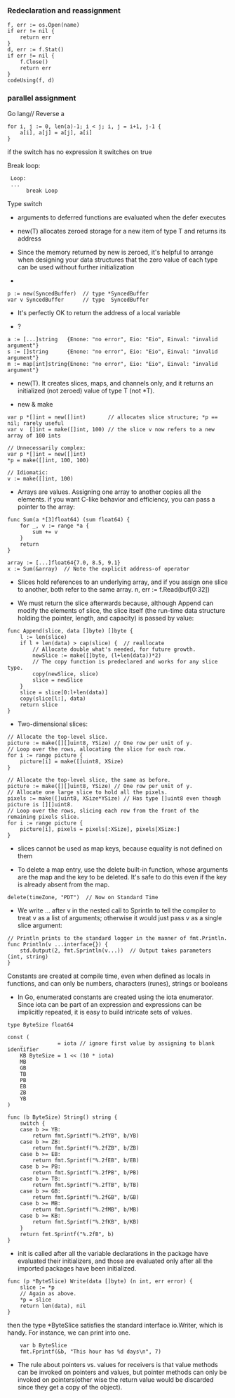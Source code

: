 ### Redeclaration and reassignment
```
f, err := os.Open(name)
if err != nil {
    return err
}
d, err := f.Stat()
if err != nil {
    f.Close()
    return err
}
codeUsing(f, d)
```

### parallel assignment
Go lang// Reverse a
```
for i, j := 0, len(a)-1; i < j; i, j = i+1, j-1 {
    a[i], a[j] = a[j], a[i]
}
```

if the switch has no expression it switches on true

Break loop:
``` 
 Loop:
 ...
      break Loop
```

Type switch

- arguments to deferred functions are evaluated when the defer executes

- new(T) allocates zeroed storage for a new item of type T and returns its address

- Since the memory returned by new is zeroed, it's helpful to arrange when designing
your data structures that the zero value of each type can be used without further initialization

- 
```
p := new(SyncedBuffer)  // type *SyncedBuffer
var v SyncedBuffer      // type  SyncedBuffer
```

- It's perfectly OK to return the address of a local variable

- ?
```
a := [...]string   {Enone: "no error", Eio: "Eio", Einval: "invalid argument"}
s := []string      {Enone: "no error", Eio: "Eio", Einval: "invalid argument"}
m := map[int]string{Enone: "no error", Eio: "Eio", Einval: "invalid argument"}
```

- new(T). It creates slices, maps, and channels only, and it returns an
initialized (not zeroed) value of type T (not *T).

- new & make
```
var p *[]int = new([]int)       // allocates slice structure; *p == nil; rarely useful
var v  []int = make([]int, 100) // the slice v now refers to a new array of 100 ints

// Unnecessarily complex:
var p *[]int = new([]int)
*p = make([]int, 100, 100)

// Idiomatic:
v := make([]int, 100)
```

- Arrays are values. Assigning one array to another copies all the elements.
if you want C-like behavior and efficiency, you can pass a pointer to the array:
```
func Sum(a *[3]float64) (sum float64) {
    for _, v := range *a {
        sum += v
    }
    return
}

array := [...]float64{7.0, 8.5, 9.1}
x := Sum(&array)  // Note the explicit address-of operator
```

- Slices hold references to an underlying array, and if you assign one slice to another, both refer to the same array. 
    n, err := f.Read(buf[0:32])

- We must return the slice afterwards because, although Append can modify the elements of slice, the slice itself (the run-time data structure holding the pointer, length, and capacity) is passed by value:

```
func Append(slice, data []byte) []byte {
    l := len(slice)
    if l + len(data) > cap(slice) {  // reallocate
        // Allocate double what's needed, for future growth.
        newSlice := make([]byte, (l+len(data))*2)
        // The copy function is predeclared and works for any slice type.
        copy(newSlice, slice)
        slice = newSlice
    }
    slice = slice[0:l+len(data)]
    copy(slice[l:], data)
    return slice
}
```

- Two-dimensional slices:
```
// Allocate the top-level slice.
picture := make([][]uint8, YSize) // One row per unit of y.
// Loop over the rows, allocating the slice for each row.
for i := range picture {
	picture[i] = make([]uint8, XSize)
}
```

```
// Allocate the top-level slice, the same as before.
picture := make([][]uint8, YSize) // One row per unit of y.
// Allocate one large slice to hold all the pixels.
pixels := make([]uint8, XSize*YSize) // Has type []uint8 even though picture is [][]uint8.
// Loop over the rows, slicing each row from the front of the remaining pixels slice.
for i := range picture {
	picture[i], pixels = pixels[:XSize], pixels[XSize:]
}
```

- slices cannot be used as map keys, because equality is not defined on them

- To delete a map entry, use the delete built-in function, whose arguments are the map and the key to be deleted. It's safe to do this even if the key is already absent from the map.

```
delete(timeZone, "PDT")  // Now on Standard Time
```

- We write ... after v in the nested call to Sprintln to tell the compiler to treat v as a list of arguments; otherwise it would just pass v as a single slice argument:
```
// Println prints to the standard logger in the manner of fmt.Println.
func Println(v ...interface{}) {
    std.Output(2, fmt.Sprintln(v...))  // Output takes parameters (int, string)
}
```

Constants are created at compile time, even when defined as locals in functions, and can only be numbers, characters (runes), strings or booleans

- In Go, enumerated constants are created using the iota enumerator. Since iota can be part of an expression and expressions can be implicitly repeated, it is easy to build intricate sets of values.
```
type ByteSize float64

const (
    _           = iota // ignore first value by assigning to blank identifier
    KB ByteSize = 1 << (10 * iota)
    MB
    GB
    TB
    PB
    EB
    ZB
    YB
)

func (b ByteSize) String() string {
    switch {
    case b >= YB:
        return fmt.Sprintf("%.2fYB", b/YB)
    case b >= ZB:
        return fmt.Sprintf("%.2fZB", b/ZB)
    case b >= EB:
        return fmt.Sprintf("%.2fEB", b/EB)
    case b >= PB:
        return fmt.Sprintf("%.2fPB", b/PB)
    case b >= TB:
        return fmt.Sprintf("%.2fTB", b/TB)
    case b >= GB:
        return fmt.Sprintf("%.2fGB", b/GB)
    case b >= MB:
        return fmt.Sprintf("%.2fMB", b/MB)
    case b >= KB:
        return fmt.Sprintf("%.2fKB", b/KB)
    }
    return fmt.Sprintf("%.2fB", b)
}
```

- init is called after all the variable declarations in the package have evaluated their initializers, and those are evaluated only after all the imported packages have been initialized.

```
func (p *ByteSlice) Write(data []byte) (n int, err error) {
    slice := *p
    // Again as above.
    *p = slice
    return len(data), nil
}
```

then the type *ByteSlice satisfies the standard interface io.Writer, which is handy. For instance, we can print into one.
```
    var b ByteSlice
    fmt.Fprintf(&b, "This hour has %d days\n", 7)
```

- The rule about pointers vs. values for receivers is that value methods can be invoked on pointers and values, but pointer methods can only be invoked on pointers(other wise the return value would be discarded since they get a copy of the object).
